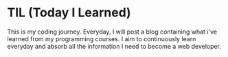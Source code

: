 # TIL (Today I Learned)
This is my coding journey. Everyday, I will post a blog containing what i've learned from my programming courses. I aim to continuously learn everyday and absorb all the information I need to become a web developer.
